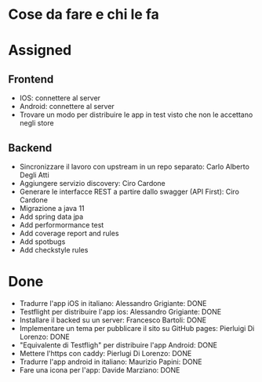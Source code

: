 # Cose da fare e chi le fa

# Assigned

## Frontend

- IOS: connettere al server
- Android: connettere al server
- Trovare un modo per distribuire le app in test visto che non le accettano negli store

## Backend 
- Sincronizzare il lavoro con upstream in un repo separato: Carlo Alberto Degli Atti
- Aggiungere servizio discovery: Ciro Cardone
- Generare le interfacce REST a partire dallo swagger (API First): Ciro Cardone
- Migrazione a java 11
- Add spring data jpa
- Add performormance test
- Add coverage report and rules
- Add spotbugs
- Add checkstyle rules

# Done
- Tradurre l'app iOS in italiano:  Alessandro Grigiante: DONE
- Testflight per distribuire l'app ios: Alessandro Grigiante: DONE
- Installare il backed su un server: Francesco Bartoli: DONE
- Implementare un tema per pubblicare il sito su GitHub pages: Pierluigi Di Lorenzo: DONE
- "Equivalente di Testfligh" per distribuire l'app Android: DONE
- Mettere l'https con caddy: Pierlugi Di Lorenzo: DONE
- Tradurre l'app android in italiano: Maurizio Papini: DONE
- Fare una icona per l'app: Davide Marziano: DONE
